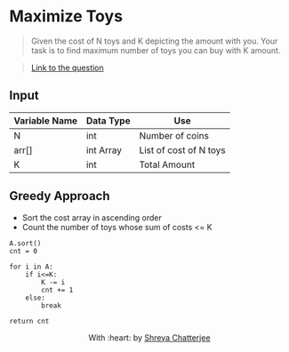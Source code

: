 # Maximize Toys

> Given the cost of N toys and K depicting the amount with you. Your task is to find maximum number of toys you can buy with K amount. 

> [Link to the question](https://practice.geeksforgeeks.org/problems/maximize-toys0331/1#)

## Input
| Variable Name | Data Type | Use | 
|---- | ----- | ----- |
| N | int | Number of coins |
| arr[] | int Array | List of cost of N toys |
| K | int | Total Amount |
                         
## Greedy Approach
- Sort the cost array in ascending order
- Count the number of toys whose sum of costs <= K

```
A.sort()
cnt = 0
												 
for i in A:
	if i<=K:
		K -= i
		cnt += 1										 
	else:
		break

return cnt
```

<p align="center">
	With :heart: by <a href="https://github.com/Shreya549" target="_blank">Shreya Chatterjee</a>
</p>
